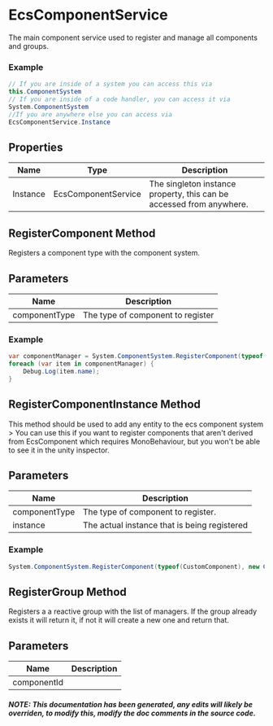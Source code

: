 # EcsComponentService
The main component service used to register and manage all components and groups.

### Example
```cs
// If you are inside of a system you can access this via 
this.ComponentSystem
// If you are inside of a code handler, you can access it via 
System.ComponentSystem
//If you are anywhere else you can access via 
EcsComponentService.Instance
```
## Properties
|Name | Type | Description|
|-----|------|------------|
|Instance|EcsComponentService|The singleton instance property, this can be accessed from anywhere.|



## RegisterComponent Method
Registers a component type with the component system.
## Parameters
|Name | Description|
|-----|------------|
|componentType|The type of component to register|
### Example
```cs
var componentManager = System.ComponentSystem.RegisterComponent(typeof(PlayerComponent));
foreach (var item in componentManager) {
    Debug.Log(item.name);
}
```
## RegisterComponentInstance Method
This method should be used to add any entity to the ecs component system  > You can use this if you want to register components that aren't derived from EcsComponent which requires MonoBehaviour, but you won't be able to see it in the unity inspector.
## Parameters
|Name | Description|
|-----|------------|
|componentType|The type of component to register.|
|instance|The actual instance that is being registered|
### Example
```cs
System.ComponentSystem.RegisterComponent(typeof(CustomComponent), new CustomComponent());
```
## RegisterGroup Method
Registers a a reactive group with the list of managers.  If the group already exists it will return it, if not it will create a new one and return that.
## Parameters
|Name | Description|
|-----|------------|
|componentId||
##### NOTE: This documentation has been generated, any edits will likely be overriden, to modify this, modify the doc comments in the source code.
